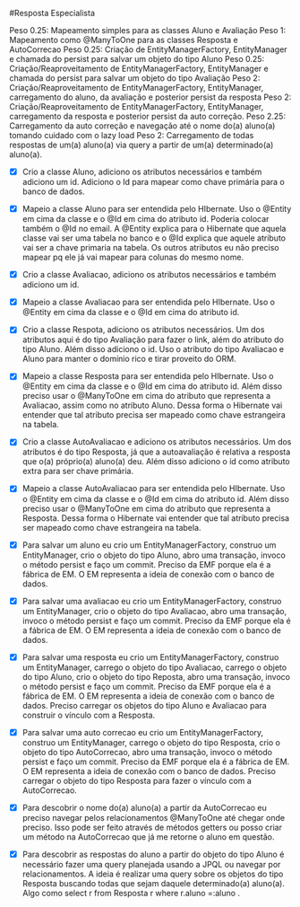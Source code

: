 #Resposta Especialista

Peso 0.25: Mapeamento simples para as classes Aluno e Avaliação
Peso 1: Mapeamento como @ManyToOne para as classes Resposta e AutoCorrecao
Peso 0.25: Criação de EntityManagerFactory, EntityManager e chamada do persist para salvar um objeto do tipo Aluno
Peso 0.25: Criação/Reaproveitamento de EntityManagerFactory, EntityManager e chamada do persist para salvar um objeto do tipo Avaliação
Peso 2: Criação/Reaproveitamento de EntityManagerFactory, EntityManager, carregamento do aluno, da avaliação e posterior persist da resposta
Peso 2: Criação/Reaproveitamento de EntityManagerFactory, EntityManager, carregamento da resposta e posterior persist da auto correção.
Peso 2.25: Carregamento da auto correção e navegação até o nome do(a) aluno(a) tomando cuidado com o lazy load
Peso 2: Carregamento de todas respostas de um(a) aluno(a) via query a partir de um(a) determinado(a) aluno(a).

- [x] Crio a classe Aluno, adiciono os atributos necessários e também adiciono um id. Adiciono o Id para mapear como chave primária para o banco de dados.
- [x] Mapeio a classe Aluno para ser entendida pelo HIbernate. Uso o @Entity em cima da classe e o @Id em cima do atributo id. Poderia colocar também o @Id no email. A @Entity explica para o Hibernate que aquela classe vai ser uma tabela no banco e o @Id explica que aquele atributo vai ser a chave primaria na tabela. Os outros atributos eu não preciso mapear pq ele já vai mapear para colunas do mesmo nome.
- [x] Crio a classe Avaliacao, adiciono os atributos necessários e também adiciono um id.
- [x] Mapeio a classe Avaliacao para ser entendida pelo HIbernate. Uso o @Entity em cima da classe e o @Id em cima do atributo id.
- [x] Crio a classe Respota, adiciono os atributos necessários. Um dos atributos aqui é do tipo Avaliação para fazer o link, além do atributo do tipo Aluno. Além disso adiciono o id. Uso o atributo do tipo Avaliacao e Aluno para manter o domínio rico e tirar proveito do ORM.
- [x] Mapeio a classe Resposta para ser entendida pelo HIbernate. Uso o @Entity em cima da classe e o @Id em cima do atributo id. Além disso preciso usar o @ManyToOne em cima do atributo que representa a Avaliacao, assim como no atributo Aluno. Dessa forma o Hibernate vai entender que tal atributo precisa ser mapeado como chave estrangeira na tabela.
- [x] Crio a classe AutoAvaliacao e adiciono os atributos necessários. Um dos atributos é do tipo Resposta, já que a autoavaliação é relativa a resposta que o(a) próprio(a) aluno(a) deu.  Além disso adiciono o id  como atributo extra para ser chave primária.
- [x] Mapeio a classe AutoAvaliacao para ser entendida pelo HIbernate. Uso o @Entity em cima da classe e o @Id em cima do atributo id. Além disso preciso usar o @ManyToOne em cima do atributo que representa a Resposta. Dessa forma o Hibernate vai entender que tal atributo precisa ser mapeado como chave estrangeira na tabela.
- [x] Para salvar um aluno eu crio um EntityManagerFactory, construo um EntityManager, crio o objeto do tipo Aluno, abro uma transação, invoco o método persist e faço um commit. Preciso da EMF porque ela é a fábrica de EM. O EM representa a ideia de conexão com o banco de dados.
- [x] Para salvar uma avaliacao eu crio um EntityManagerFactory, construo um EntityManager, crio o objeto do tipo Avaliacao, abro uma transação, invoco o método persist e faço um commit. Preciso da EMF porque ela é a fábrica de EM. O EM representa a ideia de conexão com o banco de dados.
- [x] Para salvar uma resposta eu crio um EntityManagerFactory, construo um EntityManager, carrego o objeto do tipo Avaliacao, carrego o objeto do tipo Aluno, crio o objeto do tipo Reposta, abro uma transação, invoco o método persist e faço um commit. Preciso da EMF porque ela é a fábrica de EM. O EM representa a ideia de conexão com o banco de dados. Preciso carregar os objetos do tipo Aluno e Avaliacao para construir o vínculo com a Resposta.
- [x] Para salvar uma auto correcao eu crio um EntityManagerFactory, construo um EntityManager, carrego o objeto do tipo Resposta, crio o objeto do tipo AutoCorrecao, abro uma transação, invoco o método persist e faço um commit. Preciso da EMF porque ela é a fábrica de EM. O EM representa a ideia de conexão com o banco de dados. Preciso carregar o objeto do tipo Resposta para fazer o vínculo com a AutoCorrecao.
- [x] Para descobrir o nome do(a) aluno(a) a partir da AutoCorrecao eu preciso navegar pelos relacionamentos @ManyToOne até chegar onde preciso. Isso pode ser feito através de métodos getters ou posso criar um método na AutoCorrecao que já me retorne o aluno em questão.
- [x] Para descobrir as respostas do aluno a partir do objeto do tipo Aluno é necessário fazer uma query planejada usando a JPQL ou navegar por relacionamentos. A ideia é realizar uma query sobre os objetos do tipo Resposta buscando todas que sejam daquele determinado(a) aluno(a). Algo como select r from Resposta r where r.aluno =:aluno .

